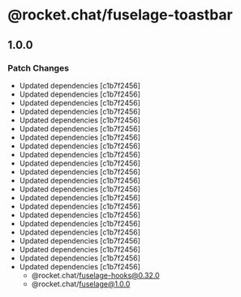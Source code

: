 # @rocket.chat/fuselage-toastbar

## 1.0.0

### Patch Changes

- Updated dependencies [c1b7f2456]
- Updated dependencies [c1b7f2456]
- Updated dependencies [c1b7f2456]
- Updated dependencies [c1b7f2456]
- Updated dependencies [c1b7f2456]
- Updated dependencies [c1b7f2456]
- Updated dependencies [c1b7f2456]
- Updated dependencies [c1b7f2456]
- Updated dependencies [c1b7f2456]
- Updated dependencies [c1b7f2456]
- Updated dependencies [c1b7f2456]
- Updated dependencies [c1b7f2456]
- Updated dependencies [c1b7f2456]
- Updated dependencies [c1b7f2456]
- Updated dependencies [c1b7f2456]
- Updated dependencies [c1b7f2456]
- Updated dependencies [c1b7f2456]
- Updated dependencies [c1b7f2456]
- Updated dependencies [c1b7f2456]
- Updated dependencies [c1b7f2456]
- Updated dependencies [c1b7f2456]
- Updated dependencies [c1b7f2456]
  - @rocket.chat/fuselage-hooks@0.32.0
  - @rocket.chat/fuselage@1.0.0
